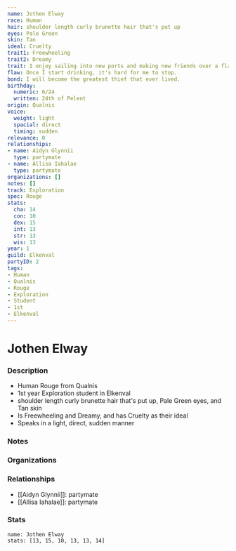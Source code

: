 ```yaml
---
name: Jothen Elway
race: Human
hair: shoulder length curly brunette hair that's put up
eyes: Pale Green
skin: Tan
ideal: Cruelty
trait1: Freewheeling
trait2: Dreamy
trait: I enjoy sailing into new ports and making new friends over a flagon of ale.
flaw: Once I start drinking, it's hard for me to stop.
bond: I will become the greatest thief that ever lived.
birthday:
  numeric: 6/24
  written: 24th of Pelent
origin: Qualnis
voice:
  weight: light
  spacial: direct
  timing: sudden
relevance: 0
relationships:
- name: Aidyn Glynnii
  type: partymate
- name: Allisa Iahalae
  type: partymate
organizations: []
notes: []
track: Exploration
spec: Rouge
stats:
  cha: 14
  con: 10
  dex: 15
  int: 13
  str: 13
  wis: 13
year: 1
guild: Elkenval
partyID: 2
tags:
- Human
- Qualnis
- Rouge
- Exploration
- Student
- 1st
- Elkenval
---
```

# Jothen Elway
### Description
- Human Rouge from Qualnis
- 1st year Exploration student in Elkenval
- shoulder length curly brunette hair that's put up, Pale Green eyes, and Tan skin
- Is Freewheeling and Dreamy, and has Cruelty as their ideal
- Speaks in a light, direct, sudden manner

### Notes

### Organizations

### Relationships
- [[Aidyn Glynnii]]: partymate
- [[Allisa Iahalae]]: partymate

### Stats
```statblock
name: Jothen Elway
stats: [13, 15, 10, 13, 13, 14]
```